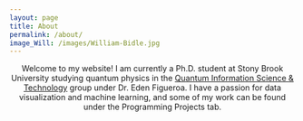 ```yaml
---
layout: page
title: About
permalink: /about/
image_Will: /images/William-Bidle.jpg
---
```


<center><div class="about-text">
  Welcome to my website! I am currently a Ph.D. student at Stony Brook University studying quantum physics in the <a href="http://qit.physics.sunysb.edu/wordpress/" target = "_blank">Quantum Information Science & Technology</a> group under Dr. Eden Figueroa. I have a passion for data visualization and machine learning, and some of my work can be found under the Programming Projects tab. 
</div></center>
